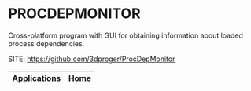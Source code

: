 # PROCDEPMONITOR

 Сross-platform program with GUI for obtaining information about loaded process dependencies.
 
 SITE: https://github.com/3dproger/ProcDepMonitor

 | [Applications](https://portable-linux-apps.github.io/apps.html) | [Home](https://portable-linux-apps.github.io)
 | --- | --- |
